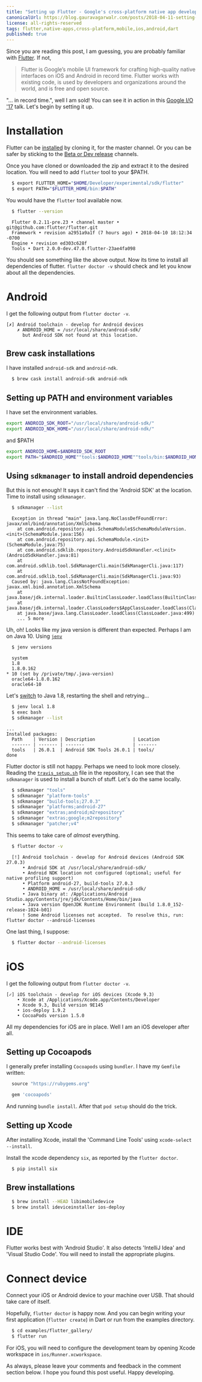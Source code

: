 ```yaml
---
title: "Setting up Flutter - Google's cross-platform native app development framework"
canonicalUrl: https://blog.gauravagarwalr.com/posts/2018-04-11-setting-up-flutter
license: all-rights-reserved
tags: flutter,native-apps,cross-platform,mobile,ios,android,dart
published: true
---
```


Since you are reading this post, I am guessing, you are probably familiar with [Flutter][FlutterSite]. If not,

  > Flutter is Google’s mobile UI framework for crafting high-quality native interfaces on iOS and Android in record time. Flutter works with existing code, is used by developers and organizations around the world, and is free and open source.

"... in record time.", well I am sold! You can see it in action in this [Google I/O '17][SingleCodebaseTwoApps] talk. Let's begin by setting it up.

# Installation

Flutter can be [installed][FlutterInstall] by cloning it, for the master channel. Or you can be safer by sticking to the [Beta or Dev release][BetaDevRelease] channels.

Once you have cloned or downloaded the zip and extract it to the desired location. You will need to add `flutter` tool to your $PATH.

```bash
  $ export FLUTTER_HOME="$HOME/Developer/experimental/sdk/flutter"
  $ export PATH="$FLUTTER_HOME/bin:$PATH"
```

You would have the `flutter` tool available now.

```bash
  $ flutter --version
```
```snippet
  Flutter 0.2.11-pre.23 • channel master • git@github.com:flutter/flutter.git
  Framework • revision a2951a9a1f (7 hours ago) • 2018-04-10 18:12:34 -0700
  Engine • revision ed303c628f
  Tools • Dart 2.0.0-dev.47.0.flutter-23ae4fa098
```

You should see something like the above output. Now its time to install all dependencies of flutter. `flutter doctor -v` should check and let you know about all the dependencies.

# Android

I get the following output from `flutter doctor -v`.

```snippet
[✗] Android toolchain - develop for Android devices
    ✗ ANDROID_HOME = /usr/local/share/android-sdk/
      but Android SDK not found at this location.
```

## Brew cask installations

I have installed `android-sdk` and `android-ndk`.

```bash
  $ brew cask install android-sdk android-ndk
```

## Setting up PATH and environment variables

I have set the environment variables.

```bash
export ANDROID_SDK_ROOT="/usr/local/share/android-sdk/"
export ANDROID_NDK_HOME="/usr/local/share/android-ndk/"
```

and $PATH

```bash
export ANDROID_HOME=$ANDROID_SDK_ROOT
export PATH="$ANDROID_HOME""tools:$ANDROID_HOME""tools/bin:$ANDROID_HOME""platform-tools:$PATH"
```

## Using `sdkmanager` to install android dependencies

But this is not enough! It says it can't find the 'Android SDK' at the location. Time to install using `sdkmanager`.

```bash
  $ sdkmanager --list
```
```snippet
  Exception in thread "main" java.lang.NoClassDefFoundError: javax/xml/bind/annotation/XmlSchema
    at com.android.repository.api.SchemaModule$SchemaModuleVersion.<init>(SchemaModule.java:156)
    at com.android.repository.api.SchemaModule.<init>(SchemaModule.java:75)
    at com.android.sdklib.repository.AndroidSdkHandler.<clinit>(AndroidSdkHandler.java:81)
    at com.android.sdklib.tool.SdkManagerCli.main(SdkManagerCli.java:117)
    at com.android.sdklib.tool.SdkManagerCli.main(SdkManagerCli.java:93)
  Caused by: java.lang.ClassNotFoundException: javax.xml.bind.annotation.XmlSchema
    at java.base/jdk.internal.loader.BuiltinClassLoader.loadClass(BuiltinClassLoader.java:582)
    at java.base/jdk.internal.loader.ClassLoaders$AppClassLoader.loadClass(ClassLoaders.java:190)
    at java.base/java.lang.ClassLoader.loadClass(ClassLoader.java:499)
    ... 5 more
```

Uh, oh! Looks like my java version is different than expected. Perhaps I am on Java 10. Using [`jenv`][jenvSite]

```bash
  $ jenv versions
```
```snippet
  system
  1.8
  1.8.0.162
* 10 (set by /private/tmp/.java-version)
  oracle64-1.8.0.162
  oracle64-10
```

Let's [switch][macOSMultipleJava] to Java 1.8, restarting the shell and retrying...

```bash
  $ jenv local 1.8
  $ exec bash
  $ sdkmanager --list
```
```snippet
...
Installed packages:
  Path    | Version | Description              | Location
  ------- | ------- | -------                  | -------
  tools   | 26.0.1  | Android SDK Tools 26.0.1 | tools/
done
```

Flutter doctor is still not happy. Perhaps we need to look more closely. Reading the [`travis_setup.sh`][TravisSetup] file in the repository, I can see that the `sdkmanager` is used to install a bunch of stuff. Let's do the same locally.

```bash
  $ sdkmanager "tools"
  $ sdkmanager "platform-tools"
  $ sdkmanager "build-tools;27.0.3"
  $ sdkmanager "platforms;android-27"
  $ sdkmanager "extras;android;m2repository"
  $ sdkmanager "extras;google;m2repository"
  $ sdkmanager "patcher;v4"
```

This seems to take care of *almost* everything.

```bash
  $ flutter doctor -v
```
```snippet
  [!] Android toolchain - develop for Android devices (Android SDK 27.0.3)
      • Android SDK at /usr/local/share/android-sdk/
      • Android NDK location not configured (optional; useful for native profiling support)
      • Platform android-27, build-tools 27.0.3
      • ANDROID_HOME = /usr/local/share/android-sdk/
      • Java binary at: /Applications/Android Studio.app/Contents/jre/jdk/Contents/Home/bin/java
      • Java version OpenJDK Runtime Environment (build 1.8.0_152-release-1024-b01)
      ! Some Android licenses not accepted.  To resolve this, run: flutter doctor --android-licenses
```

One last thing, I suppose:

```bash
  $ flutter doctor --android-licenses
```

# iOS

I get the following output from `flutter doctor -v`.

```snippet
[✓] iOS toolchain - develop for iOS devices (Xcode 9.3)
    • Xcode at /Applications/Xcode.app/Contents/Developer
    • Xcode 9.3, Build version 9E145
    • ios-deploy 1.9.2
    • CocoaPods version 1.5.0
```

All my dependencies for iOS are in place. Well I am an iOS developer after all.

## Setting up Cocoapods

I generally prefer installing `Cocoapods` using `bundler`. I have my `Gemfile` written:

```ruby
  source "https://rubygems.org"

  gem 'cocoapods'
```

And running `bundle install`. After that `pod setup` should do the trick.

## Setting up Xcode

After installing Xcode, install the 'Command Line Tools' using `xcode-select --install`.

Install the xcode dependency `six`, as reported by the `flutter doctor`.

```bash
  $ pip install six
```

## Brew installations

```bash
  $ brew install --HEAD libimobiledevice
  $ brew install ideviceinstaller ios-deploy
```

# IDE

Flutter works best with 'Android Studio'. It also detects 'IntelliJ Idea' and 'Visual Studio Code'. You will need to install the appropriate plugins.

# Connect device

Connect your iOS or Android device to your machine over USB. That should take care of itself.

Hopefully, `flutter doctor` is happy now. And you can begin writing your first application (`flutter create`) in Dart or run from the examples directory.

```bash
  $ cd examples/flutter_gallery/
  $ flutter run
```

For iOS, you will need to configure the development team by opening Xcode workspace in `ios/Runner.xcworkspace`.

As always, please leave your comments and feedback in the comment section below. I hope you found this post useful. Happy developing.


[FlutterSite]: https://flutter.io/
[SingleCodebaseTwoApps]: https://www.youtube.com/watch?v=w2TcYP8qiRI
[FlutterInstall]: https://flutter.io/setup-macos/
[BetaDevRelease]: https://flutter.io/sdk-archive/#macos
[jenvSite]: http://www.jenv.be/
[macOSMultipleJava]: https://stackoverflow.com/questions/26252591/mac-os-x-and-multiple-java-versions
[TravisSetup]: https://github.com/flutter/flutter/blob/master/dev/bots/travis_setup.sh#L35
